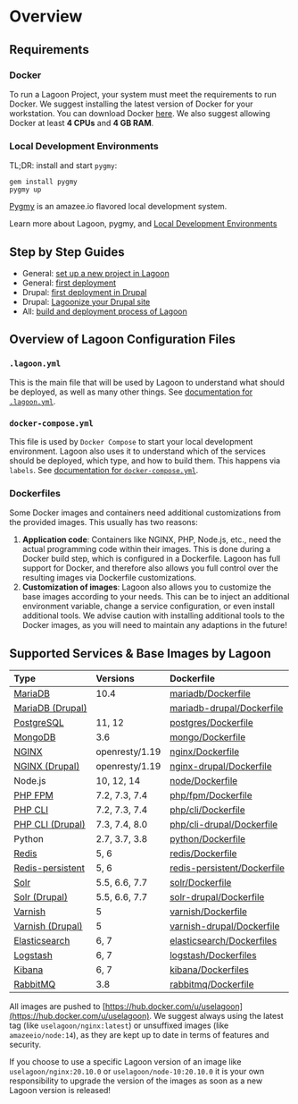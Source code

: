 # Overview

## Requirements

### Docker

To run a Lagoon Project, your system must meet the requirements to run Docker. We suggest installing the latest version of Docker for your workstation. You can download Docker [here](https://www.docker.com/get-docker). We also suggest allowing Docker at least **4 CPUs** and **4 GB RAM**.

### Local Development Environments

TL;DR: install and start `pygmy`:

```text
gem install pygmy
pygmy up
```

[Pygmy](https://docs.lagoon.sh/pygmy/) is an amazee.io flavored local development system.

Learn more about Lagoon, pygmy, and [Local Development Environments](local-development-environments.md)

## Step by Step Guides

* General: [set up a new project in Lagoon](setup_project.md)
* General: [first deployment](first-deployment.md)
* Drupal: [first deployment in Drupal](../drupal/first-deployment-of-drupal.md)
* Drupal: [Lagoonize your Drupal site](../drupal/step-by-step-getting-drupal-ready-to-run-on-lagoon.md)
* All: [build and deployment process of Lagoon](build-and-deploy-process.md)

## Overview of Lagoon Configuration Files

### `.lagoon.yml`

This is the main file that will be used by Lagoon to understand what should be deployed, as well as many other things. See [documentation for `.lagoon.yml`](lagoon-yml.md).

### `docker-compose.yml`

This file is used by `Docker Compose` to start your local development environment. Lagoon also uses it to understand which of the services should be deployed, which type, and how to build them. This happens via `labels`. See [documentation for `docker-compose.yml`](docker-compose-yml.md).

### Dockerfiles

Some Docker images and containers need additional customizations from the provided images. This usually has two reasons:

1. **Application code**: Containers like NGINX, PHP, Node.js, etc., need the actual programming code within their images. This is done during a Docker build step, which is configured in a Dockerfile. Lagoon has full support for Docker, and therefore also allows you full control over the resulting images via Dockerfile customizations.
2. **Customization of images**: Lagoon also allows you to customize the base images according to your needs. This can be to inject an additional environment variable, change a service configuration, or even install additional tools. We advise caution with installing additional tools to the Docker images, as you will need to maintain any adaptions in the future!

## Supported Services & Base Images by Lagoon

| Type | Versions | Dockerfile |
| :--- | :--- | :--- |
| [MariaDB](../docker-images/mariadb/) | 10.4 | [mariadb/Dockerfile](https://github.com/uselagoon/lagoon-images/blob/main/images/mariadb) |
| [MariaDB \(Drupal\)](../docker-images/mariadb/mariadb-drupal.md) |  | [mariadb-drupal/Dockerfile](https://github.com/uselagoon/lagoon-images/blob/main/images/mariadb-drupal) |
| [PostgreSQL](../docker-images/postgres.md) | 11, 12 | [postgres/Dockerfile](https://github.com/uselagoon/lagoon-images/blob/main/images/postgres) |
| [MongoDB](../docker-images/mongodb.md) | 3.6 | [mongo/Dockerfile](https://github.com/uselagoon/lagoon-images/blob/main/images/mongo) |
| [NGINX](../docker-images/nginx/) | openresty/1.19 | [nginx/Dockerfile](https://github.com/uselagoon/lagoon-images/blob/main/images/nginx) |
| [NGINX \(Drupal\)](../docker-images/nginx/nginx-drupal.md) | openresty/1.19 | [nginx-drupal/Dockerfile](https://github.com/uselagoon/lagoon-images/blob/main/images/nginx-drupal) |
| Node.js | 10, 12, 14 | [node/Dockerfile](https://github.com/uselagoon/lagoon-images/blob/main/images/node) |
| [PHP FPM](../docker-images/php-fpm.md) | 7.2, 7.3, 7.4 | [php/fpm/Dockerfile](https://github.com/uselagoon/lagoon-images/blob/main/images/php-fpm) |
| [PHP CLI](../docker-images/php-cli/) | 7.2, 7.3, 7.4 | [php/cli/Dockerfile](https://github.com/uselagoon/lagoon-images/blob/main/images/php-cli) |
| [PHP CLI \(Drupal\)](../docker-images/php-cli/php-cli-drupal.md) | 7.3, 7.4, 8.0 | [php/cli-drupal/Dockerfile](https://github.com/uselagoon/lagoon-images/blob/main/images/php-cli-drupal) |
| Python | 2.7, 3.7, 3.8 | [python/Dockerfile](https://github.com/uselagoon/lagoon-images/blob/main/images/python) |
| [Redis](https://github.com/uselagoon/lagoon/tree/d2a24e29c935a304f610ea65018cf914bb99d7bd/docs/docs/docker-images/redis.md) | 5, 6 | [redis/Dockerfile](https://github.com/uselagoon/lagoon-images/blob/main/images/redis) |
| [Redis-persistent](../docker-images/redis/redis-persistent.md) | 5, 6 | [redis-persistent/Dockerfile](https://github.com/uselagoon/lagoon-images/blob/main/images/redis-persistent) |
| [Solr](../docker-images/solr/) | 5.5, 6.6, 7.7 | [solr/Dockerfile](https://github.com/uselagoon/lagoon-images/blob/main/images/solr) |
| [Solr \(Drupal\)](../docker-images/solr/solr-drupal.md) | 5.5, 6.6, 7.7 | [solr-drupal/Dockerfile](https://github.com/uselagoon/lagoon-images/blob/main/images/solr-drupal) |
| [Varnish](../docker-images/varnish/) | 5 | [varnish/Dockerfile](https://github.com/uselagoon/lagoon-images/blob/main/images/varnish) |
| [Varnish \(Drupal\)](../docker-images/varnish/varnish-drupal.md) | 5 | [varnish-drupal/Dockerfile](https://github.com/uselagoon/lagoon-images/blob/main/images/varnish-drupal) |
| [Elasticsearch](../docker-images/elasticsearch.md) | 6, 7 | [elasticsearch/Dockerfiles](https://github.com/uselagoon/lagoon-images/blob/main/images/elasticsearch) |
| [Logstash](../docker-images/elasticsearch.md) | 6, 7 | [logstash/Dockerfiles](https://github.com/uselagoon/lagoon-images/blob/main/images/logstash) |
| [Kibana](../docker-images/elasticsearch.md) | 6, 7 | [kibana/Dockerfiles](https://github.com/uselagoon/lagoon-images/blob/main/images/kibana) |
| [RabbitMQ](../docker-images/rabbitmq.md) | 3.8 | [rabbitmq/Dockerfile](https://github.com/uselagoon/lagoon-images/blob/main/images/rabbitmq) |

All images are pushed to [https://hub.docker.com/u/uselagoon](https://hub.docker.com/u/uselagoon). We suggest always using the latest tag \(like `uselagoon/nginx:latest`\) or unsuffixed images \(like `amazeeio/node:14`\), as they are kept up to date in terms of features and security.

If you choose to use a specific Lagoon version of an image like `uselagoon/nginx:20.10.0` or `uselagoon/node-10:20.10.0` it is your own responsibility to upgrade the version of the images as soon as a new Lagoon version is released!

